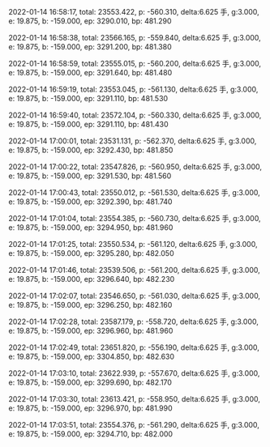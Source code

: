2022-01-14 16:58:17, total: 23553.422, p: -560.310, delta:6.625 手, g:3.000, e: 19.875, b: -159.000, ep: 3290.010, bp: 481.290

2022-01-14 16:58:38, total: 23566.165, p: -559.840, delta:6.625 手, g:3.000, e: 19.875, b: -159.000, ep: 3291.200, bp: 481.380

2022-01-14 16:58:59, total: 23555.015, p: -560.200, delta:6.625 手, g:3.000, e: 19.875, b: -159.000, ep: 3291.640, bp: 481.480

2022-01-14 16:59:19, total: 23553.045, p: -561.130, delta:6.625 手, g:3.000, e: 19.875, b: -159.000, ep: 3291.110, bp: 481.530

2022-01-14 16:59:40, total: 23572.104, p: -560.330, delta:6.625 手, g:3.000, e: 19.875, b: -159.000, ep: 3291.110, bp: 481.430

2022-01-14 17:00:01, total: 23531.131, p: -562.370, delta:6.625 手, g:3.000, e: 19.875, b: -159.000, ep: 3292.430, bp: 481.850

2022-01-14 17:00:22, total: 23547.826, p: -560.950, delta:6.625 手, g:3.000, e: 19.875, b: -159.000, ep: 3291.530, bp: 481.560

2022-01-14 17:00:43, total: 23550.012, p: -561.530, delta:6.625 手, g:3.000, e: 19.875, b: -159.000, ep: 3292.390, bp: 481.740

2022-01-14 17:01:04, total: 23554.385, p: -560.730, delta:6.625 手, g:3.000, e: 19.875, b: -159.000, ep: 3294.950, bp: 481.960

2022-01-14 17:01:25, total: 23550.534, p: -561.120, delta:6.625 手, g:3.000, e: 19.875, b: -159.000, ep: 3295.280, bp: 482.050

2022-01-14 17:01:46, total: 23539.506, p: -561.200, delta:6.625 手, g:3.000, e: 19.875, b: -159.000, ep: 3296.640, bp: 482.230

2022-01-14 17:02:07, total: 23546.650, p: -561.030, delta:6.625 手, g:3.000, e: 19.875, b: -159.000, ep: 3296.250, bp: 482.160

2022-01-14 17:02:28, total: 23587.179, p: -558.720, delta:6.625 手, g:3.000, e: 19.875, b: -159.000, ep: 3296.960, bp: 481.960

2022-01-14 17:02:49, total: 23651.820, p: -556.190, delta:6.625 手, g:3.000, e: 19.875, b: -159.000, ep: 3304.850, bp: 482.630

2022-01-14 17:03:10, total: 23622.939, p: -557.670, delta:6.625 手, g:3.000, e: 19.875, b: -159.000, ep: 3299.690, bp: 482.170

2022-01-14 17:03:30, total: 23613.421, p: -558.950, delta:6.625 手, g:3.000, e: 19.875, b: -159.000, ep: 3296.970, bp: 481.990

2022-01-14 17:03:51, total: 23554.376, p: -561.290, delta:6.625 手, g:3.000, e: 19.875, b: -159.000, ep: 3294.710, bp: 482.000